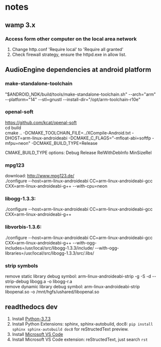 # notes

## wamp 3.x
### Access form other computer on the local area network
1. Change http.conf 'Require local' to 'Require all granted'
2. Check firewall strategy, ensure the httpd.exe in allow list.

## AudioEngine dependencies at android platform
### make-standalone-toolchain
"$ANDROID_NDK/build/tools/make-standalone-toolchain.sh" --arch="arm" --platform="14" --stl=gnustl --install-dir="/opt/arm-toolchain-r10e"

### openal-soft  
https://github.com/kcat/openal-soft  
cd build  
cmake .. -DCMAKE_TOOLCHAIN_FILE=../XCompile-Android.txt -DHOST=arm-linux-androideabi -DCMAKE_C_FLAGS="-mfloat-abi=softfp -mfpu=neon" -DCMAKE_BUILD_TYPE=Release

CMAKE_BUILD_TYPE options: Debug Release RelWithDebInfo MinSizeRel

### mpg123
download: http://www.mpg123.de/  
./configure --host=arm-linux-androideabi CC=arm-linux-androideabi-gcc CXX=arm-linux-androideabi-g++ --with-cpu=neon

### libogg-1.3.3:
./configure --host=arm-linux-androideabi CC=arm-linux-androideabi-gcc CXX=arm-linux-androideabi-g++

### libvorbis-1.3.6:
./configure --host=arm-linux-androideabi CC=arm-linux-androideabi-gcc CXX=arm-linux-androideabi-g++ --with-ogg-includes=/usr/local/src/libogg-1.3.3/include/ --with-ogg-libraries=/usr/local/src/libogg-1.3.3/src/.libs/

### strip symbols
remove static library debug symbol: arm-linux-androideabi-strip -g -S -d --strip-debug libogg.a -o libogg-r.a  
remove dynamic library debug symbol: arm-linux-androideabi-strip libopenal.so -o /mnt/hgfs/ushared/libopenal.so


## readthedocs dev
1. Install [Python-3.7.3](https://www.python.org/ftp/python/3.7.3/python-3.7.3-amd64.exe)
2. Install Python Extensions: sphinx, sphinx-autobuild, doc8: ```pip install sphinx sphinx-autobuild doc8``` for reStructedText preview.
3. Install [Microsoft VS Code](https://code.visualstudio.com/)
4. Install Microsoft VS Code extension: reStructedText, just search ```rst```
